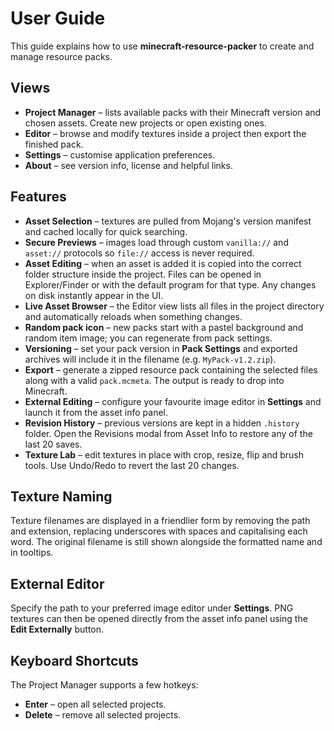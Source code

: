 # User Guide

This guide explains how to use **minecraft-resource-packer** to create and manage resource packs.

## Views

- **Project Manager** – lists available packs with their Minecraft version and chosen assets. Create new projects or open existing ones.
- **Editor** – browse and modify textures inside a project then export the finished pack.
- **Settings** – customise application preferences.
- **About** – see version info, license and helpful links.

## Features

- **Asset Selection** – textures are pulled from Mojang's version manifest and cached locally for quick searching.
- **Secure Previews** – images load through custom `vanilla://` and `asset://` protocols so `file://` access is never required.
- **Asset Editing** – when an asset is added it is copied into the correct folder structure inside the project. Files can be opened in Explorer/Finder or with the default program for that type. Any changes on disk instantly appear in the UI.
- **Live Asset Browser** – the Editor view lists all files in the project directory and automatically reloads when something changes.
- **Random pack icon** – new packs start with a pastel background and random item image; you can regenerate from pack settings.
- **Versioning** – set your pack version in **Pack Settings** and exported archives will include it in the filename (e.g. `MyPack-v1.2.zip`).
- **Export** – generate a zipped resource pack containing the selected files along with a valid `pack.mcmeta`. The output is ready to drop into Minecraft.
- **External Editing** – configure your favourite image editor in **Settings** and launch it from the asset info panel.
- **Revision History** – previous versions are kept in a hidden `.history` folder. Open the Revisions modal from Asset Info to restore any of the last 20 saves.
- **Texture Lab** – edit textures in place with crop, resize, flip and brush tools. Use Undo/Redo to revert the last 20 changes.

## Texture Naming

Texture filenames are displayed in a friendlier form by removing the path and extension, replacing underscores with spaces and capitalising each word. The original filename is still shown alongside the formatted name and in tooltips.

## External Editor

Specify the path to your preferred image editor under **Settings**. PNG textures can then be opened directly from the asset info panel using the **Edit Externally** button.

## Keyboard Shortcuts

The Project Manager supports a few hotkeys:

- **Enter** – open all selected projects.
- **Delete** – remove all selected projects.
